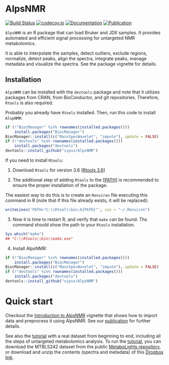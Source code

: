 # AlpsNMR

[![Build Status](https://github.com/sipss/AlpsNMR/workflows/R-CMD-check/badge.svg?branch=master)](https://github.com/sipss/AlpsNMR/actions/) [![codecov.io](https://codecov.io/github/sipss/AlpsNMR/coverage.svg?branch=master)](https://codecov.io/github/sipss/AlpsNMR) [![Documentation](https://img.shields.io/badge/documentation-pkgdown-informational)](https://sipss.github.io/AlpsNMR/)
[![Publication](https://img.shields.io/badge/Bioinformatics-Accepted-success)](https://doi.org/10.1093/bioinformatics/btaa022)

`AlpsNMR` is an R package that can load Bruker and JDX samples. It provides automated and efficient signal processing for untargeted 
 NMR metabolomics.

It is able to interpolate the samples, detect outliers, exclude regions, normalize, detect peaks, align the spectra, integrate peaks, manage metadata and visualize the spectra. See the package vignette for details.


## Installation

`AlpsNMR` can be installed with the `devtools` package and note that it utilizes packages from CRAN, from BioConductor, and git repositories. Therefore, `Rtools` is also required.

Probably you already have `Rtools` installed. Then, run this code to install `AlspNMR`:

```r
if (!"BiocManager" %in% rownames(installed.packages()))  
    install.packages("BiocManager")
BiocManager::install(c("MassSpecWavelet", "impute"), update = FALSE)  
if (!"devtools" %in% rownames(installed.packages()))  
    install.packages("devtools")
devtools::install_github("sipss/AlpsNMR")
```


If you need to install `Rtools`:

1. Download `Rtools` for version 3.6
[[Rtools 3.6](https://cran.r-project.org/bin/windows/Rtools/Rtools35.exe)]

2. The additional step of adding `Rtools` to the [[PATH](https://cran.r-project.org/bin/windows/Rtools/)] is recommended to ensure the proper installation of the package.

The easiest way to do this is to create an `Renviron` file executing this command in R (note that if this file already exists, it will be replaced):

```r
writeLines('PATH="C:\\Rtool\\bin;${PATH}"', con = "~/.Renviron")
```

3. Now it is time to restart R, and verify that `make` can be found. Ths command should show the path to your `Rtools` installation.

```r
Sys.which("make")
## "C:\\Rtools\\bin\\make.exe"
```

4. Install AlpsNMR:

```r
if (!"BiocManager" %in% rownames(installed.packages()))  
    install.packages("BiocManager")  
BiocManager::install(c("MassSpecWavelet", "impute"), update = FALSE)  
if (!"devtools" %in% rownames(installed.packages()))  
    install.packages("devtools")  
devtools::install_github("sipss/AlpsNMR")
```

Quick start
=============

Checkout the [Introduction to AlpsNMR](https://sipss.github.io/AlpsNMR/articles/introduction-to-alpsnmr.html) vignette that shows how to import data and preprocess it using AlpsNMR. See our [publication](https://doi.org/10.1093/bioinformatics/btaa022) for further details.

See also the [tutorial](https://github.com/sipss/AlpsNMR/blob/master/vignettes/tutorial.pdf) with a real dataset from beginning to end, including all the steps of untargeted metabolomics analysis. To run the [tutorial](https://github.com/sipss/AlpsNMR/blob/master/vignettes/tutorial.pdf), you can download the MTBLS242 dataset from the public [MetaboLights repository](https://www.ebi.ac.uk/metabolights/MTBLS242), or download and unzip the contents (spectra and metadata) of this [Dropbox link](https://dl.dropboxusercontent.com/s/0snivrsd7m82yey/MTBLS242.zip?dl=0).
